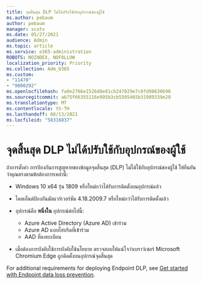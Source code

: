 ```yaml
---
title: จุดสิ้นสุด DLP ไม่ได้ปรับใช้กับอุปกรณ์ของผู้ใช้
ms.author: pebaum
author: pebaum
manager: scotv
ms.date: 05/27/2021
audience: Admin
ms.topic: article
ms.service: o365-administration
ROBOTS: NOINDEX, NOFOLLOW
localization_priority: Priority
ms.collection: Adm_O365
ms.custom:
- "11470"
- "9000292"
ms.openlocfilehash: fa0e2766e1526d8e81cb247029e7c0fd98630b96
ms.sourcegitcommit: ab75f66355116e995b3cb5505465b31989339e28
ms.translationtype: MT
ms.contentlocale: th-TH
ms.lasthandoff: 08/13/2021
ms.locfileid: "58316837"
---
```

# <a name="endpoint-dlp-not-deployed-to-users-device"></a>จุดสิ้นสุด DLP ไม่ได้ปรับใช้กับอุปกรณ์ของผู้ใช้

ถ้าการตั้งค่า การป้องกันการสูญหายของข้อมูลจุดสิ้นสุด (DLP) ไม่ได้ใช้กับอุปกรณ์ของผู้ใช้ ให้ยืนยันว่าคุณตรงตามข้อต้องการเหล่านี้:

- Windows 10 x64 รุ่น 1809 หรือใหม่กว่าได้รับการติดตั้งบนอุปกรณ์แล้ว
- ไคลเอ็นต์ป้องกันมัลแวร์เวอร์ชัน 4.18.2009.7 หรือใหม่กว่าได้รับการติดตั้งแล้ว
- อุปกรณ์คือ **หนึ่งใน** อุปกรณ์ต่อไปนี้:
    
    - Azure Active Directory (Azure AD) เข้าร่วม
    - Azure AD แบบไฮบริดที่เข้าร่วม
    - AAD ที่ลงทะเบียน

- เมื่อต้องการบังคับใช้การบังคับใช้นโยบาย ตรวจสอบให้แน่ใจว่าเบราว์เซอร์ Microsoft Chromium Edge ถูกติดตั้งบนอุปกรณ์จุดสิ้นสุด

For additional requirements for deploying Endpoint DLP, see [Get started with Endpoint data loss prevention](https://docs.microsoft.com/microsoft-365/compliance/endpoint-dlp-getting-started#prepare-your-endpoints).